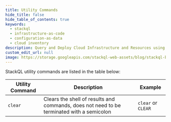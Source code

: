 ```yaml
---
title: Utility Commands
hide_title: false
hide_table_of_contents: true
keywords:
  - stackql
  - infrastructure-as-code
  - configuration-as-data
  - cloud inventory
description: Query and Deploy Cloud Infrastructure and Resources using SQL
custom_edit_url: null
image: https://storage.googleapis.com/stackql-web-assets/blog/stackql-blog-post-featured-image.png
---
```


StackQL utility commands are listed in the table below:

| Utility Command | Description | Example |
|--|--|--|
| `clear` | Clears the shell of results and commands, does not need to be terminated with a semicolon | `clear` or `CLEAR` |